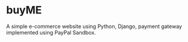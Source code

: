 # buyME
A simple e-commerce website using Python, Django, payment gateway implemented using PayPal Sandbox.
